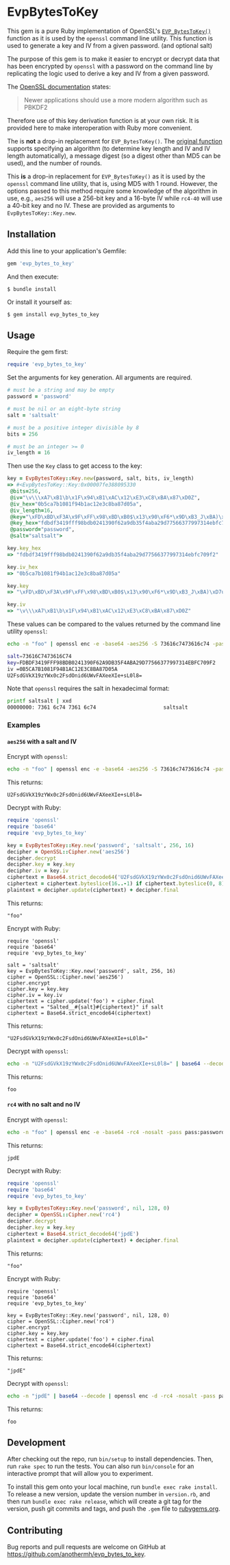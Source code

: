 # EvpBytesToKey

This gem is a pure Ruby implementation of OpenSSL's
[`EVP_BytesToKey()`](https://www.openssl.org/docs/man1.0.2/man3/EVP_BytesToKey.html) function as it is used by
the `openssl` command line utility. This function is used to generate a key and IV from a given password. (and
optional salt)

The purpose of this gem is to make it easier to encrypt or decrypt data that has been encrypted by `openssl`
with a password on the command line by replicating the logic used to derive a key and IV from a given password.

The [OpenSSL documentation](https://www.openssl.org/docs/man1.0.2/man3/EVP_BytesToKey.html) states:

> Newer applications should use a more modern algorithm such as PBKDF2

Therefore use of this key derivation function is at your own risk. It is provided here to make interoperation
with Ruby more convenient.

The is **not** a drop-in replacement for `EVP_BytesToKey()`. The [original
function](https://github.com/openssl/openssl/blob/2e9d61ecd81a6a512a0700486ccc1b3784b4c969/crypto/evp/evp_key.c#L78-L154)
supports specifying an algorithm (to determine key length and IV and IV length automatically), a message digest
(so a digest other than MD5 can be used), and the number of rounds.

This **is** a drop-in replacement for `EVP_BytesToKey()` as it is used by the `openssl` command line utility,
that is, using MD5 with 1 round. However, the options passed to this method require some knowledge of the algorithm
in use, e.g., `aes256` will use a 256-bit key and a 16-byte IV while `rc4-40` will use a 40-bit key
and no IV. These are provided as arguments to `EvpBytesToKey::Key.new`.

## Installation

Add this line to your application's Gemfile:

```ruby
gem 'evp_bytes_to_key'
```

And then execute:

    $ bundle install

Or install it yourself as:

    $ gem install evp_bytes_to_key

## Usage

Require the gem first:

```ruby
require 'evp_bytes_to_key'
```

Set the arguments for key generation. All arguments are required.

```ruby
# must be a string and may be empty
password = 'password'

# must be nil or an eight-byte string
salt = 'saltsalt'

# must be a positive integer divisible by 8
bits = 256

# must be an integer >= 0
iv_length = 16
```

Then use the `Key` class to get access to the key:

```ruby
key = EvpBytesToKey::Key.new(password, salt, bits, iv_length)
=> #<EvpBytesToKey::Key:0x00007fe388095330
 @bits=256,
 @iv="\v\\\xA7\xB1\b\x1F\x94\xB1\xAC\x12\xE3\xC8\xBA\x87\xD0Z",
 @iv_hex="0b5ca7b1081f94b1ac12e3c8ba87d05a",
 @iv_length=16,
 @key="\xFD\xBD\xF3A\x9F\xFF\x98\xBD\xB0$\x13\x90\xF6*\x9D\xB3_J\xBA)\xD7uf7y\x971N\xBF\xC7\t\xF2",
 @key_hex="fdbdf3419fff98bdb0241390f62a9db35f4aba29d77566377997314ebfc709f2",
 @password="password",
 @salt="saltsalt">

key.key_hex
=> "fdbdf3419fff98bdb0241390f62a9db35f4aba29d77566377997314ebfc709f2"

key.iv_hex
=> "0b5ca7b1081f94b1ac12e3c8ba87d05a"

key.key
=> "\xFD\xBD\xF3A\x9F\xFF\x98\xBD\xB0$\x13\x90\xF6*\x9D\xB3_J\xBA)\xD7uf7y\x971N\xBF\xC7\t\xF2"

key.iv
=> "\v\\\xA7\xB1\b\x1F\x94\xB1\xAC\x12\xE3\xC8\xBA\x87\xD0Z"
```

These values can be compared to the values returned by the command line utility `openssl`:

```bash
echo -n "foo" | openssl enc -e -base64 -aes256 -S 73616c7473616c74 -pass pass:password -p

salt=73616C7473616C74
key=FDBDF3419FFF98BDB0241390F62A9DB35F4ABA29D77566377997314EBFC709F2
iv =0B5CA7B1081F94B1AC12E3C8BA87D05A
U2FsdGVkX19zYWx0c2FsdOnid6UWvFAXeeXIe+sL0l8=
```

Note that `openssl` requires the salt in hexadecimal format:

```bash
printf saltsalt | xxd
00000000: 7361 6c74 7361 6c74                      saltsalt
```

### Examples

#### `aes256` with a salt and IV

Encrypt with `openssl`:

```bash
echo -n "foo" | openssl enc -e -base64 -aes256 -S 73616c7473616c74 -pass pass:password
```

This returns:

    U2FsdGVkX19zYWx0c2FsdOnid6UWvFAXeeXIe+sL0l8=

Decrypt with Ruby:

```ruby
require 'openssl'
require 'base64'
require 'evp_bytes_to_key'

key = EvpBytesToKey::Key.new('password', 'saltsalt', 256, 16)
decipher = OpenSSL::Cipher.new('aes256')
decipher.decrypt
decipher.key = key.key
decipher.iv = key.iv
ciphertext = Base64.strict_decode64('U2FsdGVkX19zYWx0c2FsdOnid6UWvFAXeeXIe+sL0l8=')
ciphertext = ciphertext.byteslice(16..-1) if ciphertext.byteslice(0, 8) == 'Salted__'
plaintext = decipher.update(ciphertext) + decipher.final
```

This returns:

    "foo"

Encrypt with Ruby:

```
require 'openssl'
require 'base64'
require 'evp_bytes_to_key'

salt = 'saltsalt'
key = EvpBytesToKey::Key.new('password', salt, 256, 16)
cipher = OpenSSL::Cipher.new('aes256')
cipher.encrypt
cipher.key = key.key
cipher.iv = key.iv
ciphertext = cipher.update('foo') + cipher.final
ciphertext = "Salted__#{salt}#{ciphertext}" if salt
ciphertext = Base64.strict_encode64(ciphertext)
```

This returns:

    "U2FsdGVkX19zYWx0c2FsdOnid6UWvFAXeeXIe+sL0l8="

Decrypt with `openssl`:

```bash
echo -n "U2FsdGVkX19zYWx0c2FsdOnid6UWvFAXeeXIe+sL0l8=" | base64 --decode | openssl enc -d -aes256 -S 73616c7473616c74 -pass pass:password
```

This returns:

    foo

#### `rc4` with no salt and no IV

Encrypt with `openssl`:

```bash
echo -n "foo" | openssl enc -e -base64 -rc4 -nosalt -pass pass:password
```

This returns:

    jpdE

Decrypt with Ruby:

```ruby
require 'openssl'
require 'base64'
require 'evp_bytes_to_key'

key = EvpBytesToKey::Key.new('password', nil, 128, 0)
decipher = OpenSSL::Cipher.new('rc4')
decipher.decrypt
decipher.key = key.key
ciphertext = Base64.strict_decode64('jpdE')
plaintext = decipher.update(ciphertext) + decipher.final
```

This returns:

    "foo"

Encrypt with Ruby:

```
require 'openssl'
require 'base64'
require 'evp_bytes_to_key'

key = EvpBytesToKey::Key.new('password', nil, 128, 0)
cipher = OpenSSL::Cipher.new('rc4')
cipher.encrypt
cipher.key = key.key
ciphertext = cipher.update('foo') + cipher.final
ciphertext = Base64.strict_encode64(ciphertext)
```

This returns:

    "jpdE"

Decrypt with `openssl`:

```bash
echo -n "jpdE" | base64 --decode | openssl enc -d -rc4 -nosalt -pass pass:password
```

This returns:

    foo

## Development

After checking out the repo, run `bin/setup` to install dependencies. Then, run `rake spec` to run the tests. You can also run `bin/console` for an interactive prompt that will allow you to experiment.

To install this gem onto your local machine, run `bundle exec rake install`. To release a new version, update the version number in `version.rb`, and then run `bundle exec rake release`, which will create a git tag for the version, push git commits and tags, and push the `.gem` file to [rubygems.org](https://rubygems.org).

## Contributing

Bug reports and pull requests are welcome on GitHub at https://github.com/anothermh/evp_bytes_to_key.

